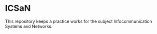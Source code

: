 # ICSaN
This repository keeps a practice works for the subject Infocommunication Systems and Networks. 
